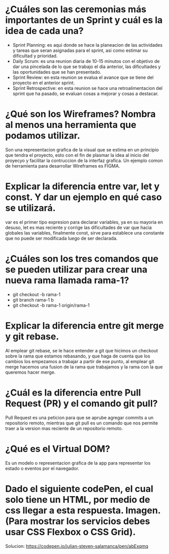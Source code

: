 # ¿Cuáles son las ceremonias más importantes de un Sprint y cuál es la idea de cada una?

+ Sprint Planning: es aqui donde se hace la planeacion de las actividades y tareas que seran asignadas para el sprint, asi como estimar su dificultad y prioridad.
+ Daily Scrum: es una reunion diaria de 10-15 minutos con el objetivo de dar una pincelada de lo que se trabajo el dia anterior, las dificultades y las oportunidades que se han presentado.
+ Sprint Review: en esta reunion se evalua el avance que se tiene del proyecto en el anterior sprint.
+ Sprint Retrospective: en esta reunion se hace una retroalimentacion del sprint que ha pasado, se evaluan cosas a mejorar y cosas a destacar.

# ¿Qué son los Wireframes? Nombra al menos una herramienta que podamos utilizar.

Son una representacion grafica de la visual que se estima en un principio que tendra el proyecto, esto con el fin de plasmar la idea al inicio del proyecyo y facilitar la contruccion de la interfaz grafica. Un ejemplo comon de herramienta para desarrollar Wireframes es FIGMA.

# Explicar la diferencia entre var, let y const. Y dar un ejemplo en qué caso se utilizará.

var es el primer tipo expresion para declarar variables, ya en su mayoria en desuso, let es mas reciente y corrige las dificultades de var que hacia globales las variables, finalmente const, sirve para establece una constante que no puede ser modificada luego de ser declarada.

# ¿Cuáles son los tres comandos que se pueden utilizar para crear una nueva rama llamada rama-1?

+ git checkout -b rama-1
+ git branch rama-1 b
+ git checkout -b rama-1 origin/rama-1

# Explicar la diferencia entre git merge y git rebase.

Al emplear git rebase, se le hace entender a git que hicimos un checkout sobre la rama que estamos rebasando, y que haga de cuenta que los cambios los empezamos a trabajar a partir de ese punto, al emplear git merge hacemos una fusion de la rama que trabajamos y la rama con la que queremos hacer merge.

# ¿Cuál es la diferencia entre Pull Request (PR) y el comando git pull?

Pull Request es una peticion para que se aprube agregar commits a un repositorio remoto, mientras que git pull es un comando que nos permite traer a la version mas reciente de un repositorio remoto.

# ¿Qué es el Virtual DOM?

Es un modelo o representacion grafica de la app para representar los estado o eventos por el navegador.

# Dado el siguiente codePen, el cual solo tiene un HTML, por medio de css llegar a esta respuesta. Imagen. (Para mostrar los servicios debes usar CSS Flexbox o CSS Grid).

Solucion: https://codepen.io/julian-steven-salamanca/pen/abExqmq
